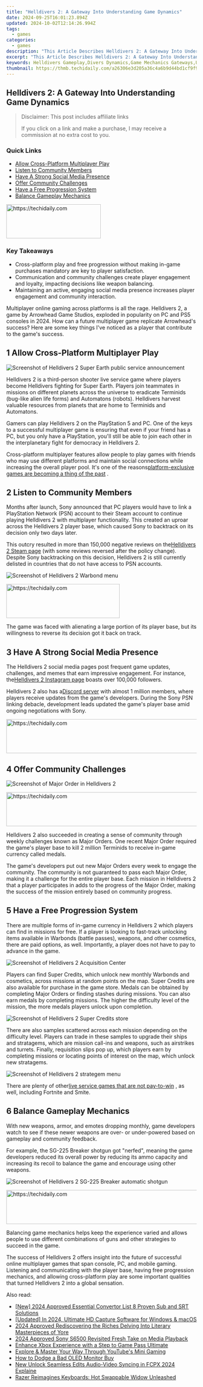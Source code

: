 ```yaml
---
title: "Helldivers 2: A Gateway Into Understanding Game Dynamics"
date: 2024-09-25T16:01:23.894Z
updated: 2024-10-02T12:14:26.994Z
tags:
  - games
categories:
  - games
description: "This Article Describes Helldivers 2: A Gateway Into Understanding Game Dynamics"
excerpt: "This Article Describes Helldivers 2: A Gateway Into Understanding Game Dynamics"
keywords: Helldivers Gameplay,Divers Dynamics,Game Mechanics Gateways,Understanding Games,Helldivers Sequel,Dynamic Gaming,Game Development Insights
thumbnail: https://thmb.techidaily.com/a26306e3d205a36c4a6b9d44bd1cf9f948f504e389465c9417b498ad1381c72e.jpg
---
```


## Helldivers 2: A Gateway Into Understanding Game Dynamics

>  Disclaimer: This post includes affiliate links
>
>  If you click on a link and make a purchase, I may receive a commission at no extra cost to you.
>

### Quick Links

* [Allow Cross-Platform Multiplayer Play](#allow-cross-platform-multiplayer-play)
* [Listen to Community Members](#listen-to-community-members)
* [Have A Strong Social Media Presence](#have-a-strong-social-media-presence)
* [Offer Community Challenges](#offer-community-challenges)
* [Have a Free Progression System](#have-a-free-progression-system)
* [Balance Gameplay Mechanics](#balance-gameplay-mechanics)

<!-- affiliate ads begin -->
<a href="https://bluettius.sjv.io/c/5597632/2139120/17108" target="_top" id="2139120">
  <img src="//a.impactradius-go.com/display-ad/17108-2139120" border="0" alt="https://techidaily.com" width="250" height="90"/>
</a>
<img height="0" width="0" src="https://bluettius.sjv.io/i/5597632/2139120/17108" style="position:absolute;visibility:hidden;" border="0" />
<!-- affiliate ads end -->

### Key Takeaways

* Cross-platform play and free progression without making in-game purchases mandatory are key to player satisfaction.
* Communication and community challenges create player engagement and loyalty, impacting decisions like weapon balancing.
* Maintaining an active, engaging social media presence increases player engagement and community interaction.

 Multiplayer online gaming across platforms is all the rage. Helldivers 2, a game by Arrowhead Game Studios, exploded in popularity on PC and PS5 consoles in 2024\. How can a future multiplayer game replicate Arrowhead's success? Here are some key things I've noticed as a player that contribute to the game's success.

## 1 Allow Cross-Platform Multiplayer Play

![Screenshot of Helldivers 2 Super Earth public service announcement](https://static1.makeuseofimages.com/wordpress/wp-content/uploads/2024/05/share_20240524_0416461.jpeg)

 Helldivers 2 is a third-person shooter live service game where players become Helldivers fighting for Super Earth. Players join teammates in missions on different planets across the universe to eradicate Terminids (bug-like alien life forms) and Automatons (robots). Helldivers harvest valuable resources from planets that are home to Terminids and Automatons.

 Gamers can play Helldivers 2 on the PlayStation 5 and PC. One of the keys to a successful multiplayer game is ensuring that even if your friend has a PC, but you only have a PlayStation, you'll still be able to join each other in the interplanetary fight for democracy in Helldivers 2.

 Cross-platform multiplayer features allow people to play games with friends who may use different platforms and maintain social connections while increasing the overall player pool. It's one of the reasons[platform-exclusive games are becoming a thing of the past](https://www.makeuseof.com/platform-exclusive-games-thing-of-the-past-good/) .

## 2 Listen to Community Members

 Months after launch, Sony announced that PC players would have to link a PlayStation Network (PSN) account to their Steam account to continue playing Helldivers 2 with multiplayer functionality. This created an uproar across the Helldivers 2 player base, which caused Sony to backtrack on its decision only two days later.

 This outcry resulted in more than 150,000 negative reviews on the[Helldivers 2 Steam page](https://store.steampowered.com/app/553850/HELLDIVERS%5F2/#app%5Freviews%5Fhash) (with some reviews reversed after the policy change). Despite Sony backtracking on this decision, Helldivers 2 is still currently delisted in countries that do not have access to PSN accounts.

![Screenshot of Helldivers 2 Warbond menu](https://static1.makeuseofimages.com/wordpress/wp-content/uploads/2024/05/share_20240524_0415451.jpeg)

<!-- affiliate ads begin -->
<a href="https://aligracehair.sjv.io/c/5597632/1972693/19272" target="_top" id="1972693">
  <img src="//a.impactradius-go.com/display-ad/19272-1972693" border="0" alt="https://techidaily.com" width="300" height="90"/>
</a>
<img height="0" width="0" src="https://aligracehair.sjv.io/i/5597632/1972693/19272" style="position:absolute;visibility:hidden;" border="0" />
<!-- affiliate ads end -->

 The game was faced with alienating a large portion of its player base, but its willingness to reverse its decision got it back on track.

## 3 Have A Strong Social Media Presence

 The Helldivers 2 social media pages post frequent game updates, challenges, and memes that earn impressive engagement. For instance, the[Helldivers 2 Instagram page](https://www.instagram.com/helldivers2game/?hl=en) boasts over 100,000 followers.

 Helldivers 2 also has a[Discord server](https://discord.com/invite/zbbZ5rNcuK) with almost 1 million members, where players receive updates from the game's developers. During the Sony PSN linking debacle, development leads updated the game's player base amid ongoing negotiations with Sony.

<!-- affiliate ads begin -->
<a href="https://appsumo.8odi.net/c/5597632/2144280/7443" target="_top" id="2144280">
  <img src="//a.impactradius-go.com/display-ad/7443-2144280" border="0" alt="https://techidaily.com" width="600" height="90"/>
</a>
<img height="0" width="0" src="https://appsumo.8odi.net/i/5597632/2144280/7443" style="position:absolute;visibility:hidden;" border="0" />
<!-- affiliate ads end -->

## 4 Offer Community Challenges

![Screenshot of Major Order in Helldivers 2](https://static1.makeuseofimages.com/wordpress/wp-content/uploads/2024/05/share_20240524_0415472.jpg)

<!-- affiliate ads begin -->
<a href="https://appsumo.8odi.net/c/5597632/2118323/7443" target="_top" id="2118323">
  <img src="//a.impactradius-go.com/display-ad/7443-2118323" border="0" alt="https://techidaily.com" width="728" height="90"/>
</a>
<img height="0" width="0" src="https://appsumo.8odi.net/i/5597632/2118323/7443" style="position:absolute;visibility:hidden;" border="0" />
<!-- affiliate ads end -->

 Helldivers 2 also succeeded in creating a sense of community through weekly challenges known as Major Orders. One recent Major Order required the game's player base to kill 2 million Terminids to receive in-game currency called medals.

 The game's developers put out new Major Orders every week to engage the community. The community is not guaranteed to pass each Major Order, making it a challenge for the entire player base. Each mission in Helldivers 2 that a player participates in adds to the progress of the Major Order, making the success of the mission entirely based on community progress.

## 5 Have a Free Progression System

 There are multiple forms of in-game currency in Helldivers 2 which players can find in missions for free. If a player is looking to fast-track unlocking items available in Warbonds (battle passes), weapons, and other cosmetics, there are paid options, as well. Importantly, a player does not have to pay to advance in the game.

![Screenshot of Helldivers 2 Acquisition Center](https://static1.makeuseofimages.com/wordpress/wp-content/uploads/2024/05/share_20240524_0415430.jpeg)

 Players can find Super Credits, which unlock new monthly Warbonds and cosmetics, across missions at random points on the map. Super Credits are also available for purchase in the game store. Medals can be obtained by completing Major Orders or finding stashes during missions. You can also earn medals by completing missions. The higher the difficulty level of the mission, the more medals players unlock upon completion.

![Screenshot of Helldivers 2 Super Credits store](https://static1.makeuseofimages.com/wordpress/wp-content/uploads/2024/05/share_20240524_0415072.jpeg)

 There are also samples scattered across each mission depending on the difficulty level. Players can trade in these samples to upgrade their ships and stratagems, which are mission call-ins and weapons, such as airstrikes and turrets. Finally, requisition slips pop up, which players earn by completing missions or locating points of interest on the map, which unlock new stratagems.

![Screenshot of Helldivers 2 strategem menu](https://static1.makeuseofimages.com/wordpress/wp-content/uploads/2024/05/share_20240524_0415051.jpeg)

 There are plenty of other[live service games that are not pay-to-win](https://www.makeuseof.com/live-service-games-that-arent-pay-to-win/) , as well, including Fortnite and Smite.

## 6 Balance Gameplay Mechanics

 With new weapons, armor, and emotes dropping monthly, game developers watch to see if these newer weapons are over- or under-powered based on gameplay and community feedback.

 For example, the SG-225 Breaker shotgun got "nerfed", meaning the game developers reduced its overall power by reducing its ammo capacity and increasing its recoil to balance the game and encourage using other weapons.

![Screenshot of Helldivers 2 SG-225 Breaker automatic shotgun](https://static1.makeuseofimages.com/wordpress/wp-content/uploads/2024/05/share_20240524_0504130.jpeg)

<!-- affiliate ads begin -->
<a href="https://appsumo.8odi.net/c/5597632/2105867/7443" target="_top" id="2105867">
  <img src="//a.impactradius-go.com/display-ad/7443-2105867" border="0" alt="https://techidaily.com" width="728" height="90"/>
</a>
<img height="0" width="0" src="https://appsumo.8odi.net/i/5597632/2105867/7443" style="position:absolute;visibility:hidden;" border="0" />
<!-- affiliate ads end -->

 Balancing game mechanics helps keep the experience varied and allows people to use different combinations of guns and other strategies to succeed in the game.

 The success of Helldivers 2 offers insight into the future of successful online multiplayer games that span console, PC, and mobile gaming. Listening and communicating with the player base, having free progression mechanics, and allowing cross-platform play are some important qualities that turned Helldivers 2 into a global sensation.

<ins class="adsbygoogle"
     style="display:block"
     data-ad-format="autorelaxed"
     data-ad-client="ca-pub-7571918770474297"
     data-ad-slot="1223367746"></ins>

<ins class="adsbygoogle"
     style="display:block"
     data-ad-client="ca-pub-7571918770474297"
     data-ad-slot="8358498916"
     data-ad-format="auto"
     data-full-width-responsive="true"></ins>

<span class="atpl-alsoreadstyle">Also read:</span>
<div><ul>
<li><a href="https://fox-access.techidaily.com/new-2024-approved-essential-convertor-list-8-proven-sub-and-srt-solutions/"><u>[New] 2024 Approved Essential Convertor List 8 Proven Sub and SRT Solutions</u></a></li>
<li><a href="https://on-screen-recording.techidaily.com/updated-in-2024-ultimate-hd-capture-software-for-windows-and-macos/"><u>[Updated] In 2024, Ultimate HD Capture Software for Windows & macOS</u></a></li>
<li><a href="https://instagram-video-recordings.techidaily.com/2024-approved-rediscovering-the-riches-delving-into-literary-masterpieces-of-yore/"><u>2024 Approved Rediscovering the Riches Delving Into Literary Masterpieces of Yore</u></a></li>
<li><a href="https://extra-support.techidaily.com/2024-approved-sony-s6500-revisited-fresh-take-on-media-playback/"><u>2024 Approved Sony S6500 Revisited Fresh Take on Media Playback</u></a></li>
<li><a href="https://games-able.techidaily.com/enhance-xbox-experience-with-a-step-to-game-pass-ultimate/"><u>Enhance Xbox Experience with a Step to Game Pass Ultimate</u></a></li>
<li><a href="https://games-able.techidaily.com/explore-and-master-your-way-through-youtubes-mini-gaming/"><u>Explore & Master Your Way Through YouTube's Mini Gaming</u></a></li>
<li><a href="https://games-able.techidaily.com/how-to-dodge-a-bad-oled-monitor-buy/"><u>How to Dodge a Bad OLED Monitor Buy</u></a></li>
<li><a href="https://ai-video-apps.techidaily.com/new-unlock-seamless-edits-audio-video-syncing-in-fcpx-2024-explaine/"><u>New Unlock Seamless Edits Audio-Video Syncing in FCPX 2024 Explaine</u></a></li>
<li><a href="https://games-able.techidaily.com/razer-reimagines-keyboards-hot-swappable-widow-unleashed/"><u>Razer Reimagines Keyboards: Hot Swappable Widow Unleashed</u></a></li>
</ul></div>

